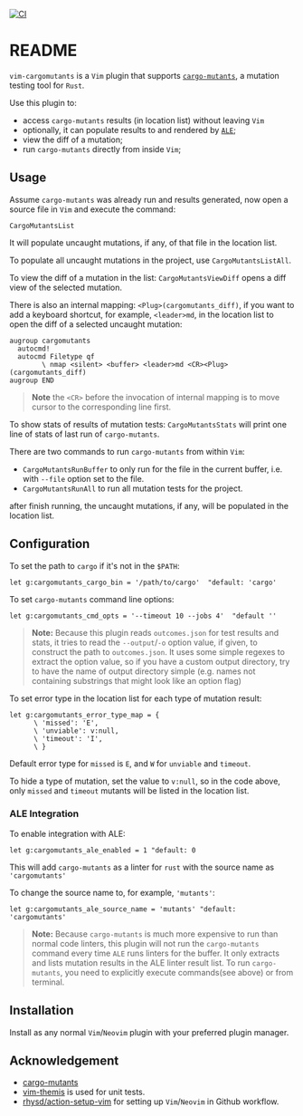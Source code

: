 <!--- doclinks: ignore -->
[![CI](../../actions/workflows/ci.yml/badge.svg)](../../actions/workflows/ci.yml)

# README

`vim-cargomutants` is a `Vim` plugin that supports [`cargo-mutants`](https://github.com/sourcefrog/cargo-mutants ), a mutation testing tool for `Rust`.

Use this plugin to:

- access `cargo-mutants` results (in location list) without leaving `Vim`
- optionally, it can populate results to and rendered by [`ALE`](https://github.com/dense-analysis/ale);
- view the diff of a mutation;
- run `cargo-mutants` directly from inside `Vim`;

## Usage

Assume `cargo-mutants` was already run and results generated, now open a source file in `Vim` and execute the command:

`CargoMutantsList`

It will populate uncaught mutations, if any, of that file in the location list.

To populate all uncaught mutations in the project, use `CargoMutantsListAll`.

To view the diff of a mutation in the list: `CargoMutantsViewDiff` opens a diff view of the selected mutation.

There is also an internal mapping: `<Plug>(cargomutants_diff)`, if you want to add a keyboard shortcut, for example, `<leader>md`, in the location list to open the diff of a selected uncaught mutation:

```vim
augroup cargomutants
  autocmd!
  autocmd Filetype qf
        \ nmap <silent> <buffer> <leader>md <CR><Plug>(cargomutants_diff)
augroup END
```

> **Note**
> the `<CR>` before the invocation of internal mapping is to move cursor to the corresponding line first.

To show stats of results of mutation tests: `CargoMutantsStats` will print one line of stats of last run of `cargo-mutants`.

There are two commands to run `cargo-mutants` from within `Vim`:

- `CargoMutantsRunBuffer` to only run for the file in the current buffer, i.e. with `--file` option set to the file.
- `CargoMutantsRunAll` to run all mutation tests for the project.

after finish running, the uncaught mutations, if any, will be populated in the location list.

## Configuration

To set the path to `cargo` if it's not in the `$PATH`:

```vim
let g:cargomutants_cargo_bin = '/path/to/cargo'  "default: 'cargo'
```

To set `cargo-mutants` command line options:

```vim
let g:cargomutants_cmd_opts = '--timeout 10 --jobs 4'  "default ''
```

> **Note:**
> Because this plugin reads `outcomes.json` for test results and stats, it tries to read the `--output`/`-o` option value, if given, to construct the path to `outcomes.json`. It uses some simple regexes to extract the option value, so if you have a custom output directory, try to have the name of output directory simple (e.g. names not containing substrings that might look like an option flag)

To set error type in the location list for each type of mutation result:

```vim
let g:cargomutants_error_type_map = {
      \ 'missed': 'E',
      \ 'unviable': v:null,
      \ 'timeout': 'I',
      \ }
```

Default error type for `missed` is `E`, and `W` for `unviable` and `timeout`.

To hide a type of mutation, set the value to `v:null`, so in the code above, only `missed` and `timeout` mutants will be listed in the location list.

### ALE Integration

To enable integration with ALE:

```vim
let g:cargomutants_ale_enabled = 1 "default: 0
```

This will add `cargo-mutants` as a linter for `rust` with the source name as `'cargomutants'`

To change the source name to, for example, `'mutants'`:

```vim
let g:cargomutants_ale_source_name = 'mutants' "default: 'cargomutants'
```

> **Note:**
> Because `cargo-mutants` is much more expensive to run than normal code linters, this plugin will not run the `cargo-mutants` command every time `ALE` runs linters for the buffer. It only extracts and lists mutation results in the ALE linter result list. To run `cargo-mutants`, you need to explicitly execute commands(see above) or from terminal.

## Installation

Install as any normal `Vim`/`Neovim` plugin with your preferred plugin manager.

## Acknowledgement

- [cargo-mutants](https://github.com/sourcefrog/cargo-mutants )
- [vim-themis](https://github.com/thinca/vim-themis ) is used for unit tests.
- [rhysd/action-setup-vim](https://github.com/rhysd/action-setup-vim) for setting up `Vim`/`Neovim` in Github workflow.

